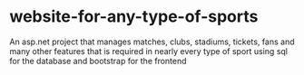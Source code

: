 # website-for-any-type-of-sports
An asp.net project that manages matches, clubs, stadiums, tickets, fans and many other features that is required in nearly every type of sport using sql for the database and bootstrap for the frontend

